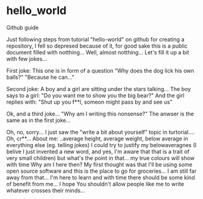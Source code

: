 # hello_world
Github guide

Just following steps from tutorial "hello-world" on github for creating a repository, I fell so depresed because of it, for good sake this is a public document filled with notthing...
Well, almost notthing...
Let's fill it up a bit with few jokes...

First joke: This one is in form of a question
"Why does the dog lick his own balls?"
"Because he can..."

Second joke:
A boy and a girl are sitting under the stars talking...
The boy says to a girl:
"Do you want me to show you the big bear?"
And the girl replies with:
"Shut up you f**l, someon might pass by and see us"

Ok, and a third joke...
"Why am I writing this nonsense?"
The anwser is the same as in the first joke...

Oh, no, sorry... I just saw the "write a bit about yourself" topic in turtorial....
Oh, cr**...
About me:
..average height, average weight, below average in everything else (eg. telling jokes)
I could try to justify my belowaveragnes (I belive I just invented a new word, and yes, I'm aware that that is a trait of very small children) but what's the point in that... my true colours will show with time
Why am I here then?
My first thought was that I'll be using some open source software and this is the place to go for groceries...
I am still far away from that... 
I'm here to learn and with time there should be some kind of benefit from me...
I hope
You shouldn't allow people like me to write whatever crosses their minds...
